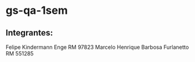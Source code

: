 # gs-qa-1sem
## Integrantes:
Felipe Kindermann Enge RM 97823
Marcelo Henrique Barbosa Furlanetto RM 551285
